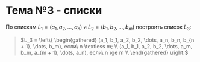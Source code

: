 # Тема №3 - списки

По спискам $L_1 = (a_1, a_2, \dots, a_n)$  и  $L_2 = (b_1, b_2, \dots, b_m)$ построить список $L_3$:

>  $L_3 = \left\{ \begin{gathered} (a_1, b_1, a_2, b_2, \dots, a_n, b_n, b_{n + 1}, \dots, b_m), если\ n \textless m; \\ (a_1, b_1, a_2, b_2, \dots, a_m, b_m, a_{m + 1}, \dots, a_n), если\ n \ge m \\ \end{gathered} \right.$
